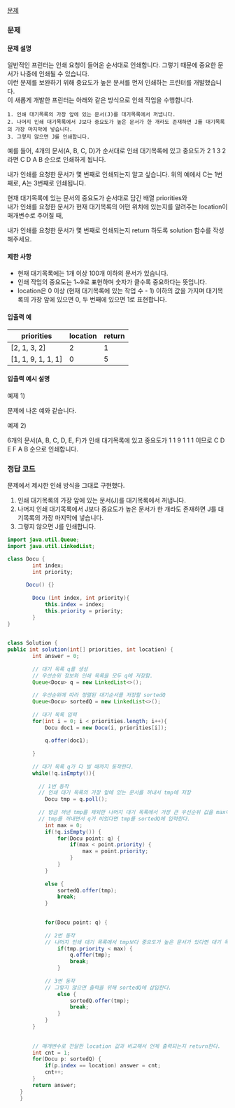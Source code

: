 [문제](https://programmers.co.kr/learn/courses/30/lessons/42587?language=java)

### 문제

#### 문제 설명 

일반적인 프린터는 인쇄 요청이 들어온 순서대로 인쇄합니다. 그렇기 때문에 중요한 문서가 나중에 인쇄될 수 있습니다.  
이런 문제를 보완하기 위해 중요도가 높은 문서를 먼저 인쇄하는 프린터를 개발했습니다.  
이 새롭게 개발한 프린터는 아래와 같은 방식으로 인쇄 작업을 수행합니다.

``` 
1. 인쇄 대기목록의 가장 앞에 있는 문서(J)를 대기목록에서 꺼냅니다.
2. 나머지 인쇄 대기목록에서 J보다 중요도가 높은 문서가 한 개라도 존재하면 J를 대기목록의 가장 마지막에 넣습니다.
3. 그렇지 않으면 J를 인쇄합니다.
```

예를 들어, 4개의 문서(A, B, C, D)가 순서대로 인쇄 대기목록에 있고 중요도가 2 1 3 2 라면 C D A B 순으로 인쇄하게 됩니다.

내가 인쇄를 요청한 문서가 몇 번째로 인쇄되는지 알고 싶습니다. 위의 예에서 C는 1번째로, A는 3번째로 인쇄됩니다.

현재 대기목록에 있는 문서의 중요도가 순서대로 담긴 배열 priorities와  
내가 인쇄를 요청한 문서가 현재 대기목록의 어떤 위치에 있는지를 알려주는 location이 매개변수로 주어질 때,  

내가 인쇄를 요청한 문서가 몇 번째로 인쇄되는지 return 하도록 solution 함수를 작성해주세요.

#### 제한 사항 

- 현재 대기목록에는 1개 이상 100개 이하의 문서가 있습니다.
- 인쇄 작업의 중요도는 1~9로 표현하며 숫자가 클수록 중요하다는 뜻입니다.
- location은 0 이상 (현재 대기목록에 있는 작업 수 - 1) 이하의 값을 가지며 대기목록의 가장 앞에 있으면 0, 두 번째에 있으면 1로 표현합니다.

#### 입출력 예 

| priorities | location | return |
| --- | --- | --- |
| [2, 1, 3, 2] | 2 | 1 |
| [1, 1, 9, 1, 1, 1] | 0 | 5 |

#### 입출력 예시 설명 
예제 1) 

문제에 나온 예와 같습니다.

예제 2) 

6개의 문서(A, B, C, D, E, F)가 인쇄 대기목록에 있고 중요도가 1 1 9 1 1 1 이므로 C D E F A B 순으로 인쇄합니다.


### 정답 코드 

문제에서 제시한 인쇄 방식을 그대로 구현했다. 


1. 인쇄 대기목록의 가장 앞에 있는 문서(J)를 대기목록에서 꺼냅니다.
2. 나머지 인쇄 대기목록에서 J보다 중요도가 높은 문서가 한 개라도 존재하면 J를 대기목록의 가장 마지막에 넣습니다.
3. 그렇지 않으면 J를 인쇄합니다.


``` java
import java.util.Queue;
import java.util.LinkedList;

class Docu {
	    int index; 
	    int priority;
            
      Docu() {}
	        
	    Docu (int index, int priority){
	        this.index = index;
	        this.priority = priority;
	    }
}
	    

class Solution {
public int solution(int[] priorities, int location) {
        int answer = 0;
        
        // 대기 목록 q를 생성
        // 우선순위 정보와 인쇄 목록을 모두 q에 저장함.
        Queue<Docu> q = new LinkedList<>();
        
        // 우선순위에 따라 정렬된 대기순서를 저장할 sortedQ 
        Queue<Docu> sortedQ = new LinkedList<>();
        
        // 대기 목록 입력 
        for(int i = 0; i < priorities.length; i++){
            Docu doc1 = new Docu(i, priorities[i]);
            
            q.offer(doc1);
            
        }
        
        // 대기 목록 q가 다 빌 때까지 동작한다.
        while(!q.isEmpty()){
        	
          // 1번 동작 
          // 인쇄 대기 목록의 가장 앞에 있는 문서를 꺼내서 tmp에 저장
            Docu tmp = q.poll(); 
            
          // 방금 꺼낸 tmp를 제외한 나머지 대기 목록에서 가장 큰 우선순위 값을 max에 저장
          // tmp를 꺼내면서 q가 비었다면 tmp를 sortedQ에 입력한다.
            int max = 0;   
            if(!q.isEmpty()) {
                for(Docu point: q) {                 
                	if(max < point.priority) {
                		max = point.priority;
                	}
                }
            }
            
            else {
            	sortedQ.offer(tmp);
            	break;
            }

            
            for(Docu point: q) {     	
            
            // 2번 동작 
            // 나머지 인쇄 대기 목록에서 tmp보다 중요도가 높은 문서가 있다면 대기 목록의 맨 뒤에 삽입한다.
            	if(tmp.priority < max) {
            		q.offer(tmp);
            		break;
            	}
            
            // 3번 동작
            // 그렇지 않으면 출력을 위해 sortedQ에 삽입한다.
            	else {
            		sortedQ.offer(tmp);
            		break;
            	}
            }
        }
        
        
        // 매개변수로 전달한 location 값과 비교해서 언제 출력되는지 return한다.
        int cnt = 1;
        for(Docu p: sortedQ) {
        	if(p.index == location) answer = cnt;
        	cnt++;
        }        
        return answer;
    }
	}
```
























